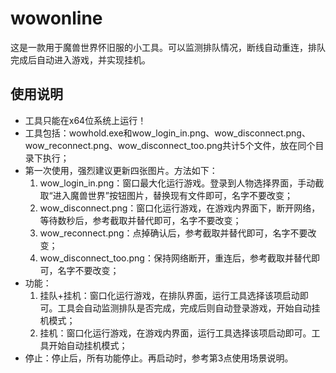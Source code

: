 # wowonline
这是一款用于魔兽世界怀旧服的小工具。可以监测排队情况，断线自动重连，排队完成后自动进入游戏，并实现挂机。
## 使用说明
* 工具只能在x64位系统上运行！
* 工具包括：wowhold.exe和wow_login_in.png、wow_disconnect.png、wow_reconnect.png、wow_disconnect_too.png共计5个文件，放在同个目录下执行；
* 第一次使用，强烈建议更新四张图片。方法如下：
    1. wow_login_in.png：窗口最大化运行游戏。登录到人物选择界面，手动截取“进入魔兽世界”按钮图片，替换现有文件即可，名字不要改变；
    2. wow_disconnect.png：窗口化运行游戏，在游戏内界面下，断开网络，等待数秒后，参考截取并替代即可，名字不要改变；
    3. wow_reconnect.png：点掉确认后，参考截取并替代即可，名字不要改变；
    4. wow_disconnect_too.png：保持网络断开，重连后，参考截取并替代即可，名字不要改变；
* 功能：
    1. 挂队+挂机：窗口化运行游戏，在排队界面，运行工具选择该项启动即可。工具会自动监测排队是否完成，完成后则自动登录游戏，开始自动挂机模式；
    2. 挂机：窗口化运行游戏，在游戏内界面，运行工具选择该项启动即可。工具开始自动挂机模式；
* 停止：停止后，所有功能停止。再启动时，参考第3点使用场景说明。
